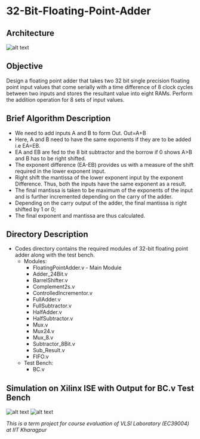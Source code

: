 # 32-Bit-Floating-Point-Adder
## Architecture
![alt text](https://i.ibb.co/Twgp4kx/Screen-Shot-2020-05-04-at-7-39-56-PM.png)

## Objective
Design a floating point adder that takes two 32 bit single precision floating point input values that come serially with a time difference of 8 clock cycles between two inputs and stores the resultant value into eight RAMs. Perform the addition operation for 8 sets of input values.

## Brief Algorithm Description
* We need to add inputs A and B to form Out. Out=A+B
* Here, A and B need to have the same exponents if they are to be added i.e EA=EB.
* EA and EB are fed to the 8 bit subtractor and the borrow if 0 shows A>B and B has to be right shifted.
* The exponent difference (EA-EB) provides us with a measure of the shift required in the lower exponent input.
* Right shift the mantissa of the lower exponent input by the exponent Difference. Thus, both the inputs have the same exponent as a result.
* The final mantissa is taken to be maximum of the exponents of the input and is further incremented depending on the carry of the adder.
* Depending on the carry output of the adder, the final mantissa is right shifted by 1 or 0;
* The final exponent and mantissa are thus calculated.

## Directory Description
* Codes directory contains the required modules of 32-bit floating point adder along with the test bench.
  * Modules:
    * FloatingPointAdder.v - Main Module
    * Adder_24Bit.v
    * BarrelShifter.v 
    * Complement2s.v
    * ControlledIncrementor.v 
    * FullAdder.v
    * FullSubtractor.v  
    * HalfAdder.v
    * HalfSubtractor.v
    * Mux.v 
    * Mux24.v 
    * Mux_8.v
    * Subtractor_8Bit.v
    * Sub_Result.v
    * FIFO.v
  * Test Bench:
    * BC.v
    
## Simulation on Xilinx ISE with Output for BC.v Test Bench
![alt text](https://i.ibb.co/fCb3qsh/Screen-Shot-2020-05-04-at-9-43-15-PM.png)
![alt text](https://i.ibb.co/Sfx1QjY/Screen-Shot-2020-05-04-at-9-46-19-PM.png)
  
*This is a term project for course evaluation of VLSI Laboratory (EC39004) at IIT Kharagpur*


